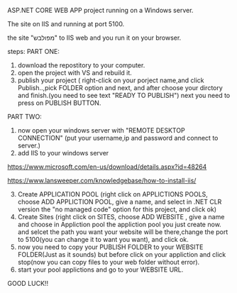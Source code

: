 

ASP.NET CORE WEB APP project running on a Windows server. 

The site on IIS and running at port 5100.

the site "מפולבש" to IIS web and you run it on your browser.


steps:
PART ONE:
1. download the repostitory to your computer. 
2. open the project with VS and rebuild it.
3. publish your project ( right-click on your porject name,and click Publish..,pick FOLDER option and next,
    and after choose your dirctory and finish.(you need to see text "READY TO PUBLISH")
    next you need to press on PUBLISH BUTTON. 

PART TWO:
1. now open your windows server with "REMOTE DESKTOP CONNECTION" (put your username,ip and password and connect to server.)
2. add IIS to your windows server 
 
https://www.microsoft.com/en-us/download/details.aspx?id=48264

https://www.lansweeper.com/knowledgebase/how-to-install-iis/


3. Create APPLICATION POOL (right click on APPLICTIONS POOLS, choose ADD APPLICTION POOL, give a name, and select in .NET CLR version the "no managed code" option
    for this project, and click ok)
4. Create Sites (right click on SITES, choose ADD WEBSITE , give a name and choose in Appliction pool the appliction pool you just create now.
   and selcet the path you want your website will be there,change the port to 5100(you can change it to want you want), and click ok.
5. now you need to copy your PUBLISH FOLDER to your WEBSITE FOLDER(Just as it sounds) 
   but before click on your appliction and click stop(now you can copy files to your web folder without error).
6. start your pool applictions and go to your WEBSITE URL.

GOOD LUCK!!
    

